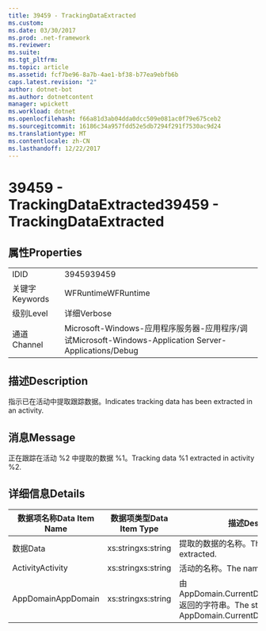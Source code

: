 ```yaml
---
title: 39459 - TrackingDataExtracted
ms.custom: 
ms.date: 03/30/2017
ms.prod: .net-framework
ms.reviewer: 
ms.suite: 
ms.tgt_pltfrm: 
ms.topic: article
ms.assetid: fcf7be96-8a7b-4ae1-bf38-b77ea9ebfb6b
caps.latest.revision: "2"
author: dotnet-bot
ms.author: dotnetcontent
manager: wpickett
ms.workload: dotnet
ms.openlocfilehash: f66a81d3ab04dda0dcc509e081ac0f79e675ceb2
ms.sourcegitcommit: 16186c34a957fdd52e5db7294f291f7530ac9d24
ms.translationtype: MT
ms.contentlocale: zh-CN
ms.lasthandoff: 12/22/2017
---
```

# <a name="39459---trackingdataextracted"></a><span data-ttu-id="7d40b-102">39459 - TrackingDataExtracted</span><span class="sxs-lookup"><span data-stu-id="7d40b-102">39459 - TrackingDataExtracted</span></span>
## <a name="properties"></a><span data-ttu-id="7d40b-103">属性</span><span class="sxs-lookup"><span data-stu-id="7d40b-103">Properties</span></span>  
  
|||  
|-|-|  
|<span data-ttu-id="7d40b-104">ID</span><span class="sxs-lookup"><span data-stu-id="7d40b-104">ID</span></span>|<span data-ttu-id="7d40b-105">39459</span><span class="sxs-lookup"><span data-stu-id="7d40b-105">39459</span></span>|  
|<span data-ttu-id="7d40b-106">关键字</span><span class="sxs-lookup"><span data-stu-id="7d40b-106">Keywords</span></span>|<span data-ttu-id="7d40b-107">WFRuntime</span><span class="sxs-lookup"><span data-stu-id="7d40b-107">WFRuntime</span></span>|  
|<span data-ttu-id="7d40b-108">级别</span><span class="sxs-lookup"><span data-stu-id="7d40b-108">Level</span></span>|<span data-ttu-id="7d40b-109">详细</span><span class="sxs-lookup"><span data-stu-id="7d40b-109">Verbose</span></span>|  
|<span data-ttu-id="7d40b-110">通道</span><span class="sxs-lookup"><span data-stu-id="7d40b-110">Channel</span></span>|<span data-ttu-id="7d40b-111">Microsoft-Windows-应用程序服务器-应用程序/调试</span><span class="sxs-lookup"><span data-stu-id="7d40b-111">Microsoft-Windows-Application Server-Applications/Debug</span></span>|  
  
## <a name="description"></a><span data-ttu-id="7d40b-112">描述</span><span class="sxs-lookup"><span data-stu-id="7d40b-112">Description</span></span>  
 <span data-ttu-id="7d40b-113">指示已在活动中提取跟踪数据。</span><span class="sxs-lookup"><span data-stu-id="7d40b-113">Indicates tracking data has been extracted in an activity.</span></span>  
  
## <a name="message"></a><span data-ttu-id="7d40b-114">消息</span><span class="sxs-lookup"><span data-stu-id="7d40b-114">Message</span></span>  
 <span data-ttu-id="7d40b-115">正在跟踪在活动 %2 中提取的数据 %1。</span><span class="sxs-lookup"><span data-stu-id="7d40b-115">Tracking data %1 extracted in activity %2.</span></span>  
  
## <a name="details"></a><span data-ttu-id="7d40b-116">详细信息</span><span class="sxs-lookup"><span data-stu-id="7d40b-116">Details</span></span>  
  
|<span data-ttu-id="7d40b-117">数据项名称</span><span class="sxs-lookup"><span data-stu-id="7d40b-117">Data Item Name</span></span>|<span data-ttu-id="7d40b-118">数据项类型</span><span class="sxs-lookup"><span data-stu-id="7d40b-118">Data Item Type</span></span>|<span data-ttu-id="7d40b-119">描述</span><span class="sxs-lookup"><span data-stu-id="7d40b-119">Description</span></span>|  
|--------------------|--------------------|-----------------|  
|<span data-ttu-id="7d40b-120">数据</span><span class="sxs-lookup"><span data-stu-id="7d40b-120">Data</span></span>|<span data-ttu-id="7d40b-121">xs:string</span><span class="sxs-lookup"><span data-stu-id="7d40b-121">xs:string</span></span>|<span data-ttu-id="7d40b-122">提取的数据的名称。</span><span class="sxs-lookup"><span data-stu-id="7d40b-122">The name of the data extracted.</span></span>|  
|<span data-ttu-id="7d40b-123">Activity</span><span class="sxs-lookup"><span data-stu-id="7d40b-123">Activity</span></span>|<span data-ttu-id="7d40b-124">xs:string</span><span class="sxs-lookup"><span data-stu-id="7d40b-124">xs:string</span></span>|<span data-ttu-id="7d40b-125">活动的名称。</span><span class="sxs-lookup"><span data-stu-id="7d40b-125">The name of the activity.</span></span>|  
|<span data-ttu-id="7d40b-126">AppDomain</span><span class="sxs-lookup"><span data-stu-id="7d40b-126">AppDomain</span></span>|<span data-ttu-id="7d40b-127">xs:string</span><span class="sxs-lookup"><span data-stu-id="7d40b-127">xs:string</span></span>|<span data-ttu-id="7d40b-128">由 AppDomain.CurrentDomain.FriendlyName 返回的字符串。</span><span class="sxs-lookup"><span data-stu-id="7d40b-128">The string returned by AppDomain.CurrentDomain.FriendlyName.</span></span>|
